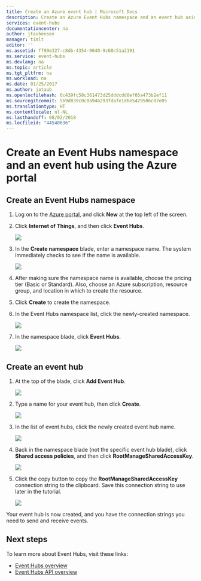 ```yaml
---
title: Create an Azure event hub | Microsoft Docs
description: Create an Azure Event Hubs namespace and an event hub using the Azure portal
services: event-hubs
documentationcenter: na
author: jtaubensee
manager: timlt
editor: ''
ms.assetid: ff99e327-c8db-4354-9040-9c60c51a2191
ms.service: event-hubs
ms.devlang: na
ms.topic: article
ms.tgt_pltfrm: na
ms.workload: na
ms.date: 01/25/2017
ms.author: jotaub
ms.openlocfilehash: 6c439fc58c361473d25dddcdd0ef05a473b2ef11
ms.sourcegitcommit: 5b9d839c0c0a94b293fdafe1d6e5429506c07e05
ms.translationtype: HT
ms.contentlocale: nl-NL
ms.lasthandoff: 08/02/2018
ms.locfileid: "44540636"
---
```

# <a name="create-an-event-hubs-namespace-and-an-event-hub-using-the-azure-portal"></a>Create an Event Hubs namespace and an event hub using the Azure portal

## <a name="create-an-event-hubs-namespace"></a>Create an Event Hubs namespace
1. Log on to the [Azure portal][Azure portal], and click **New** at the top left of the screen.
1. Click **Internet of Things**, and then click **Event Hubs**.
   
    ![](https://docstestmedia1.blob.core.windows.net/azure-media/articles/event-hubs/media/event-hubs-create/create-event-hub9.png)
1. In the **Create namespace** blade, enter a namespace name. The system immediately checks to see if the name is available.
   
    ![](https://docstestmedia1.blob.core.windows.net/azure-media/articles/event-hubs/media/event-hubs-create/create-event-hub1.png)
1. After making sure the namespace name is available, choose the pricing tier (Basic or Standard). Also, choose an Azure subscription, resource group, and location in which to create the resource. 
1. Click **Create** to create the namespace.
1. In the Event Hubs namespace list, click the newly-created namespace.      
   
    ![](https://docstestmedia1.blob.core.windows.net/azure-media/articles/event-hubs/media/event-hubs-create/create-event-hub2.png)
1. In the namespace blade, click **Event Hubs**.
   
    ![](https://docstestmedia1.blob.core.windows.net/azure-media/articles/event-hubs/media/event-hubs-create/create-event-hub3.png)

## <a name="create-an-event-hub"></a>Create an event hub

1. At the top of the blade, click **Add Event Hub**.
   
    ![](https://docstestmedia1.blob.core.windows.net/azure-media/articles/event-hubs/media/event-hubs-create/create-event-hub4.png)
1. Type a name for your event hub, then click **Create**.
   
    ![](https://docstestmedia1.blob.core.windows.net/azure-media/articles/event-hubs/media/event-hubs-create/create-event-hub5.png)
1. In the list of event hubs, click the newly created event hub name. 
    
    ![](https://docstestmedia1.blob.core.windows.net/azure-media/articles/event-hubs/media/event-hubs-create/create-event-hub6.png)
1. Back in the namespace blade (not the specific event hub blade), click **Shared access policies**, and then click **RootManageSharedAccessKey**.
    
    ![](https://docstestmedia1.blob.core.windows.net/azure-media/articles/event-hubs/media/event-hubs-create/create-event-hub7.png)
1. Click the copy button to copy the **RootManageSharedAccessKey** connection string to the clipboard. Save this connection string to use later in the tutorial.
    
    ![](https://docstestmedia1.blob.core.windows.net/azure-media/articles/event-hubs/media/event-hubs-create/create-event-hub8.png)

Your event hub is now created, and you have the connection strings you need to send and receive events.

## <a name="next-steps"></a>Next steps
To learn more about Event Hubs, visit these links:

* [Event Hubs overview](event-hubs-overview.md)
* [Event Hubs API overview](event-hubs-api-overview.md)

[Azure portal]: https://portal.azure.com/








